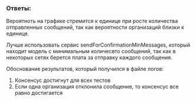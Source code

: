 ### Ответы:

Вероятноть на графике стремится к единице при росте количества отправленных сообщений, так как вероятности организаций близки к единице.


Лучше использовать сервис sendForConfirmationMinMessages, который находит модель с минимальным количесвто сообщений, так как в некоторых сетях берется плата за отправку каждого сообщения.

Обоснование результатов, который получился в файле логов:
1. Консенсус достигнут для всех тестов
2. Если одна организация отклонила сообщение, то консенсус все равно достигается